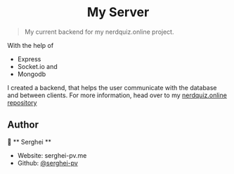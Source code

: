 <h1 align="center">My Server</h1>

> My current backend for my nerdquiz.online project.

With the help of

<ul>
<li>Express </li>
<li>Socket.io and</li>
<li>Mongodb </li>
</ul>

I created a backend, that helps the user communicate with the database and between clients.
For more information, head over to my [nerdquiz.online repository](https://github.com/serghei-pv/nerdquiz.online)

## Author

👤 ** Serghei **

- Website: serghei-pv.me
- Github: [@serghei-pv ](https://github.com/serghei-pv)
